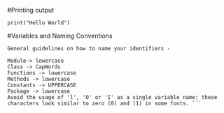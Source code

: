 #Printing output

```print("Hello World")```

#Variables and Naming Conventions

```¶
General guidelines on how to name your identifiers -

Module-> lowercase
Class -> CapWords
Functions -> lowercase
Methods -> lowercase
Constants -> UPPERCASE
Package -> lowercase
Avoid the usage of 'l', 'O' or 'I' as a single variable name: these characters look similar to zero (0) and (1) in some fonts. ```



